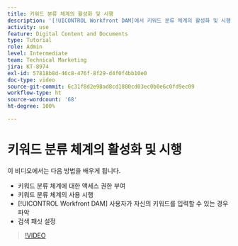 ```yaml
---
title: 키워드 분류 체계의 활성화 및 시행
description: '[!UICONTROL Workfront DAM]에서 키워드 분류 체계의 활성화 및 시행, 사용자가 자신의 키워드를 입력할 수 잇는 경우 및 검색 패싯을 설정하는 방법을 알아봅니다.'
activity: use
feature: Digital Content and Documents
type: Tutorial
role: Admin
level: Intermediate
team: Technical Marketing
jira: KT-8974
exl-id: 57818b8d-46c8-476f-8f29-d4f0f4bb10e0
doc-type: video
source-git-commit: 6c31f8d2e98ad8cd1880cd03ec0b0e6c0fd9ec09
workflow-type: ht
source-wordcount: '68'
ht-degree: 100%

---
```


# 키워드 분류 체계의 활성화 및 시행

이 비디오에서는 다음 방법을 배우게 됩니다.

* 키워드 분류 체계에 대한 액세스 권한 부여
* 키워드 분류 체계의 사용 시행
* [!UICONTROL Workfront DAM] 사용자가 자신의 키워드를 입력할 수 있는 경우 파악
* 검색 패싯 설정

>[!VIDEO](https://video.tv.adobe.com/v/335237/?quality=12&learn=on)
